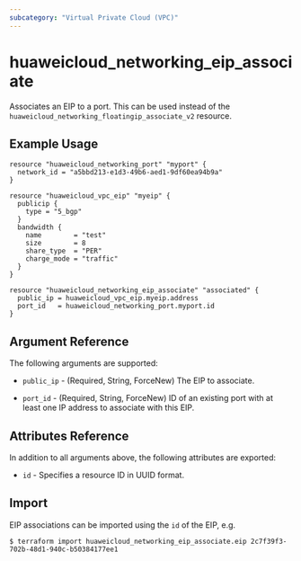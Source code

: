 ```yaml
---
subcategory: "Virtual Private Cloud (VPC)"
---
```


# huaweicloud\_networking\_eip\_associate

Associates an EIP to a port. This can be used instead of the
`huaweicloud_networking_floatingip_associate_v2` resource.

## Example Usage

```hcl
resource "huaweicloud_networking_port" "myport" {
  network_id = "a5bbd213-e1d3-49b6-aed1-9df60ea94b9a"
}

resource "huaweicloud_vpc_eip" "myeip" {
  publicip {
    type = "5_bgp"
  }
  bandwidth {
    name        = "test"
    size        = 8
    share_type  = "PER"
    charge_mode = "traffic"
  }
}

resource "huaweicloud_networking_eip_associate" "associated" {
  public_ip = huaweicloud_vpc_eip.myeip.address
  port_id   = huaweicloud_networking_port.myport.id
}
```

## Argument Reference

The following arguments are supported:

* `public_ip` - (Required, String, ForceNew) The EIP to associate.

* `port_id` - (Required, String, ForceNew) ID of an existing port with at least one IP address to
    associate with this EIP.

## Attributes Reference

In addition to all arguments above, the following attributes are exported:

* `id` - Specifies a resource ID in UUID format.


## Import

EIP associations can be imported using the `id` of the EIP, e.g.

```
$ terraform import huaweicloud_networking_eip_associate.eip 2c7f39f3-702b-48d1-940c-b50384177ee1
```
